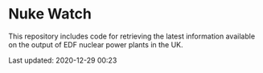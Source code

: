 # Nuke Watch

This repository includes code for retrieving the latest information available on the output of EDF nuclear power plants in the UK.

Last updated: 2020-12-29 00:23